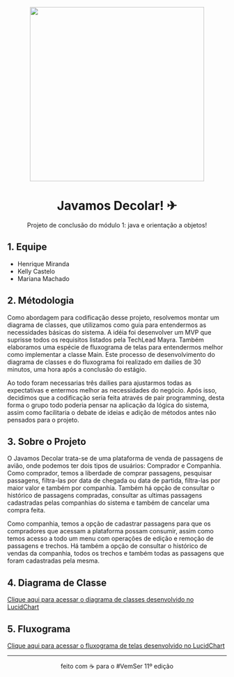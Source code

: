 <p align="center">
    <img src="https://i.imgur.com/Onf70eD.png" width="400">
</p>

<h1 align="center">Javamos Decolar! ✈</h1>
<p align="center">Projeto de conclusão do módulo 1: java e orientação a objetos!</p>

## 1. Equipe

- Henrique Miranda
- Kelly Castelo
- Mariana Machado

## 2. Métodologia

Como abordagem para codificação desse projeto, resolvemos montar um diagrama de classes, 
que utilizamos como guia para entendermos as necessidades básicas do sistema. A idéia foi
desenvolver um MVP que suprisse todos os requisitos listados pela TechLead Mayra. Também elaboramos uma espécie 
de fluxograma de telas para entendermos melhor como implementar
a classe Main. Este processo de desenvolvimento do diagrama de classes e do fluxograma foi
realizado em dailies de 30 minutos, uma hora após a conclusão do estágio.

Ao todo foram necessarias três dailies para ajustarmos todas as expectativas e entermos melhor
as necessidades do negócio. Após isso, decidimos que a codificação seria feita através de pair programming,
desta forma o grupo todo poderia pensar na aplicação da lógica do sistema, assim como facilitaria o debate de ideias e adição de
métodos antes não pensados para o projeto.

## 3. Sobre o Projeto

O Javamos Decolar trata-se de uma plataforma de venda de passagens de avião, onde podemos ter dois tipos de usuários: Comprador
e Companhia. Como comprador, temos a liberdade de comprar passagens, pesquisar passagens, filtra-las por data de chegada ou data
de partida, filtra-las por maior valor e também por companhia. Também há opção de consultar o histórico de passagens compradas,
consultar as ultimas passagens cadastradas pelas companhias do sistema e também de cancelar uma compra feita.

Como companhia, temos a opção de cadastrar passagens para que os compradores que acessam a plataforma possam consumir, assim como 
temos acesso a todo um menu com operações de edição e remoção de passagens e trechos. Há também a opção de consultar o histórico de
vendas da companhia, todos os trechos e também todas as passagens que foram cadastradas pela mesma.

## 4. Diagrama de Classe
<a href="https://lucid.app/lucidchart/1285a8ee-1100-4262-87d2-cc9b84bccaa6/edit?viewport_loc=-1745%2C-3413%2C2462%2C1454%2C0_0&invitationId=inv_b02c3c8a-8822-45b1-8d36-091e9d42d020">Clique aqui para acessar o diagrama de classes desenvolvido no LucidChart</a>

## 5. Fluxograma

<a href="https://lucid.app/lucidchart/4c69e8e0-7622-456d-af34-4524033bb477/edit?view_items=Qqfwu~hVPx5z&invitationId=inv_df65617b-c3b2-4b66-804a-ef7de31656b8">Clique aqui para acessar o fluxograma de telas desenvolvido no LucidChart</a>

<hr>

<p align="center">feito com ☕ para o #VemSer 11º edição</p>
